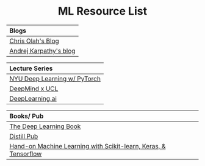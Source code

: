 <h1 align="center"> ML Resource List </h1>

|  Blogs | 
| :------------- |
|[Chris Olah's Blog](https://colah.github.io/)
|[Andrej Karpathy's blog](http://karpathy.github.io/)

|  Lecture Series | 
| :------------- |
|[NYU Deep Learning w/ PyTorch](https://bit.ly/3eMU20v)
|[DeepMind x UCL ](https://bit.ly/31Ev8N1) |
|[DeepLearning.ai](https://www.deeplearning.ai/) |

|  Books/ Pub | 
| :------------- |
|[The Deep Learning Book](https://www.deeplearningbook.org/)
|[Distill Pub](https://distill.pub/)
|[Hand-on Machine Learning with Scikit-learn, Keras, & Tensorflow](https://github.com/mei-chen/ML-Resource-List/blob/master/Hands-on-Machine-Learning.pdf)
